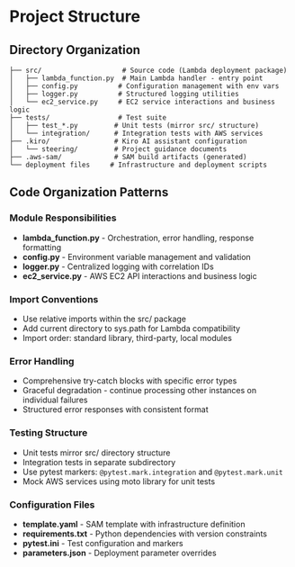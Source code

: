 # Project Structure

## Directory Organization

```
├── src/                    # Source code (Lambda deployment package)
│   ├── lambda_function.py  # Main Lambda handler - entry point
│   ├── config.py          # Configuration management with env vars
│   ├── logger.py          # Structured logging utilities
│   └── ec2_service.py     # EC2 service interactions and business logic
├── tests/                 # Test suite
│   ├── test_*.py         # Unit tests (mirror src/ structure)
│   └── integration/      # Integration tests with AWS services
├── .kiro/                # Kiro AI assistant configuration
│   └── steering/         # Project guidance documents
├── .aws-sam/             # SAM build artifacts (generated)
└── deployment files     # Infrastructure and deployment scripts
```

## Code Organization Patterns

### Module Responsibilities
- **lambda_function.py** - Orchestration, error handling, response formatting
- **config.py** - Environment variable management and validation
- **logger.py** - Centralized logging with correlation IDs
- **ec2_service.py** - AWS EC2 API interactions and business logic

### Import Conventions
- Use relative imports within the src/ package
- Add current directory to sys.path for Lambda compatibility
- Import order: standard library, third-party, local modules

### Error Handling
- Comprehensive try-catch blocks with specific error types
- Graceful degradation - continue processing other instances on individual failures
- Structured error responses with consistent format

### Testing Structure
- Unit tests mirror src/ directory structure
- Integration tests in separate subdirectory
- Use pytest markers: `@pytest.mark.integration` and `@pytest.mark.unit`
- Mock AWS services using moto library for unit tests

### Configuration Files
- **template.yaml** - SAM template with infrastructure definition
- **requirements.txt** - Python dependencies with version constraints
- **pytest.ini** - Test configuration and markers
- **parameters.json** - Deployment parameter overrides
